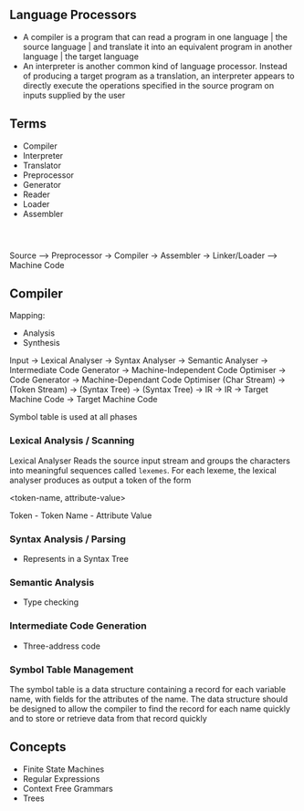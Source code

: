 

## Language Processors

- A compiler is a program that can read a program in one language | the source language | and translate it into an equivalent program in  another language | the target language
- An interpreter is another common kind of language processor. Instead of
  producing a target program as a translation, an interpreter appears to directly
  execute the operations specified in the source program on inputs supplied by
  the user


## Terms

- Compiler
- Interpreter
- Translator
- Preprocessor
- Generator
- Reader
- Loader
- Assembler

```mermaid



```


Source --> Preprocessor -> Compiler -> Assembler -> Linker/Loader --> Machine Code


## Compiler

Mapping:
- Analysis
- Synthesis

Input -> Lexical Analyser -> Syntax Analyser -> Semantic Analyser -> Intermediate Code Generator -> Machine-Independent Code Optimiser -> Code Generator -> Machine-Dependant Code Optimiser
(Char Stream) -> (Token Stream) -> (Syntax Tree) -> (Syntax Tree) -> IR -> IR -> Target Machine Code -> Target Machine Code

Symbol table is used at all phases

### Lexical Analysis / Scanning

Lexical Analyser Reads the source input stream and groups the characters into meaningful sequences called ``lexemes``. For each
lexeme, the lexical analyser produces as output a token of the form 

<token-name, attribute-value>

Token 
    - Token Name
    - Attribute Value

### Syntax Analysis / Parsing

- Represents in a Syntax Tree

### Semantic Analysis

- Type checking

### Intermediate Code Generation
- Three-address code

### Symbol Table Management

The symbol table is a data structure containing a record for each variable  name, with fields for the attributes of the name.
The data structure should be designed to allow the compiler to find the record for each name quickly and to store or retrieve data from that record quickly


## Concepts
- Finite State Machines
- Regular Expressions
- Context Free Grammars
- Trees
